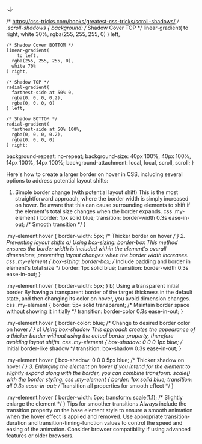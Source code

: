 <svg width="20" height="20" viewBox="0 0 20 20" fill="currentColor" xmlns="http://www.w3.org/2000/svg" class="icon text-token-text-primary"><path d="M9.33468 3.33333C9.33468 2.96617 9.6326 2.66847 9.99972 2.66829C10.367 2.66829 10.6648 2.96606 10.6648 3.33333V15.0609L15.363 10.3626L15.4675 10.2777C15.7255 10.1074 16.0762 10.1357 16.3034 10.3626C16.5631 10.6223 16.5631 11.0443 16.3034 11.304L10.4704 17.137C10.2108 17.3967 9.7897 17.3966 9.52999 17.137L3.69601 11.304L3.61105 11.1995C3.44054 10.9414 3.46874 10.5899 3.69601 10.3626C3.92328 10.1354 4.27479 10.1072 4.53292 10.2777L4.63741 10.3626L9.33468 15.0599V3.33333Z"></path></svg>

/* https://css-tricks.com/books/greatest-css-tricks/scroll-shadows/ */
.scroll-shadows {
  background:
    /* Shadow Cover TOP */
    linear-gradient(
        to right,
      white 30%,
      rgba(255, 255, 255, 0)
    ) left,
    
    /* Shadow Cover BOTTOM */
    linear-gradient(
        to left,
      rgba(255, 255, 255, 0), 
      white 70%
    ) right,
    
    /* Shadow TOP */
    radial-gradient(
      farthest-side at 50% 0,
      rgba(0, 0, 0, 0.2),
      rgba(0, 0, 0, 0)
    ) left,
    
    /* Shadow BOTTOM */
    radial-gradient(
      farthest-side at 50% 100%,
      rgba(0, 0, 0, 0.2),
      rgba(0, 0, 0, 0)
    ) right;
  
  background-repeat: no-repeat;
  background-size: 40px 100%, 40px 100%, 14px 100%, 14px 100%;
  background-attachment: local, local, scroll, scroll;
}



Here's how to create a larger border on hover in CSS, including several options to address potential layout shifts:
1. Simple border change (with potential layout shift)
This is the most straightforward approach, where the border width is simply increased on hover. Be aware that this can cause surrounding elements to shift if the element's total size changes when the border expands. 
css
.my-element {
  border: 1px solid blue;
  transition: border-width 0.3s ease-in-out; /* Smooth transition */
}

.my-element:hover {
  border-width: 5px; /* Thicker border on hover */
}
2. Preventing layout shifts
a) Using box-sizing: border-box
This method ensures the border width is included within the element's overall dimensions, preventing layout changes when the border width increases. 
css
.my-element {
  box-sizing: border-box; /* Include padding and border in element's total size */
  border: 1px solid blue;
  transition: border-width 0.3s ease-in-out;
}

.my-element:hover {
  border-width: 5px;
}
b) Using a transparent initial border
By having a transparent border of the target thickness in the default state, and then changing its color on hover, you avoid dimension changes. 
css
.my-element {
  border: 5px solid transparent; /* Maintain border space without showing it initially */
  transition: border-color 0.3s ease-in-out;
}

.my-element:hover {
  border-color: blue; /* Change to desired border color on hover */
}
c) Using box-shadow
This approach creates the appearance of a thicker border without using the actual border property, therefore avoiding layout shifts. 
css
.my-element {
  box-shadow: 0 0 0 1px blue; /* Initial border-like shadow */
  transition: box-shadow 0.3s ease-in-out;
}

.my-element:hover {
  box-shadow: 0 0 0 5px blue; /* Thicker shadow on hover */
}
3. Enlarging the element on hover
If you intend for the element to slightly expand along with the border, you can combine transform: scale() with the border styling. 
css
.my-element {
  border: 1px solid blue;
  transition: all 0.3s ease-in-out; /* Transition all properties for smooth effect */
}

.my-element:hover {
  border-width: 5px;
  transform: scale(1.1); /* Slightly enlarge the element */
}
Tips for smoother transitions
Always include the transition property on the base element style to ensure a smooth animation when the hover effect is applied and removed.
Use appropriate transition-duration and transition-timing-function values to control the speed and easing of the animation.
Consider browser compatibility if using advanced features or older browsers. 